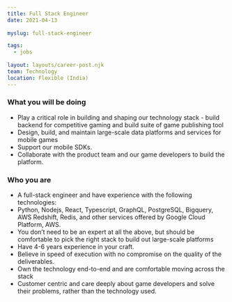 ```yaml
---
title: Full Stack Engineer
date: 2021-04-13
 
myslug: full-stack-engineer

tags: 
  - jobs
  
layout: layouts/career-post.njk
team: Technology
location: Flexible (India) 
---
```

### What you will be doing
- Play a critical role in building and shaping our technology stack - build backend for competitive gaming and build suite of game publishing tool
- Design, build, and maintain large-scale data platforms and services for mobile games
- Support our mobile SDKs.
- Collaborate with the product team and our game developers to build the platform.

### Who you are
- A full-stack engineer and have experience with the following technologies: 
- Python, Nodejs, React, Typescript, GraphQL, PostgreSQL, Bigquery, AWS Redshift, Redis, and other services offered by Google Cloud Platform, AWS. 
- You don’t need to be an expert at all the above, but should be comfortable to pick the right stack to build out large-scale platforms 
- Have 4-6 years experience in your craft.
- Believe in speed of execution with no compromise  on the quality of the deliverables.
- Own the technology end-to-end and are comfortable moving across the stack 
- Customer centric and care deeply about game developers and solve their problems, rather than the technology used.